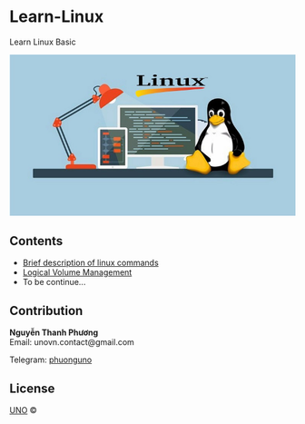 # Learn-Linux
Learn Linux Basic

<p align="center">
    <a href="https://github.com/phuonguno98/Learn-Linux">	
        <img src="img/linux-cover.jpg" alt="Learn Linux Basic">
    </a>
</p>


## Contents

* [Brief description of linux commands ](content/Linux-command-en.md)
* [Logical Volume Management](content/Linux-LVM-vi.md)
* To be continue...

## Contribution
<div><b>Nguyễn Thanh Phương</b></div>
Email: unovn.contact@gmail.com


Telegram: [phuonguno](https://t.me/phuonguno)

## License

[UNO](LICENSE.md) &copy;
